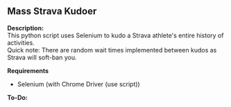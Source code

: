## Mass Strava Kudoer
**Description:**  
This python script uses Selenium to kudo a Strava athlete's entire history of activities.  
Quick note: There are random wait times implemented between kudos as Strava will soft-ban you.

**Requirements**  
- Selenium (with Chrome Driver (use script))

**To-Do:**
